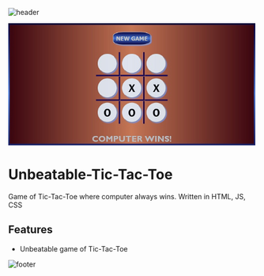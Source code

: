 ![header](https://capsule-render.vercel.app/api?type=rounded&color=auto&height=100&section=header&text=Tic-Tac-Toe&fontSize=40&fontAlign=20)

<img src="Screenshot.jpg" width="500px">

# Unbeatable-Tic-Tac-Toe
Game of Tic-Tac-Toe where computer always wins. Written in HTML, JS, CSS

## Features 
* Unbeatable game of Tic-Tac-Toe

![footer](https://capsule-render.vercel.app/api?type=rounded&color=auto&height=100&section=footer)
